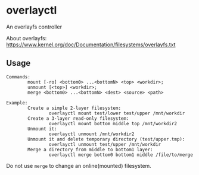 # overlayctl

An overlayfs controller

About overlayfs: https://www.kernel.org/doc/Documentation/filesystems/overlayfs.txt

## Usage

```
Commands:
        mount [-ro] <bottom0> ...<bottomN> <top> <workdir>;
        unmount [<top>] <workdir>;
        merge <bottom0> ...<bottomN> <dest> <source> <path>

Example:
        Create a simple 2-layer filesystem:
                overlayctl mount test/lower test/upper /mnt/workdir
        Create a 3-layer read-only filesystem:
                overlayctl mount bottom middle top /mnt/workdir2
        Unmount it:
                overlayctl unmount /mnt/workdir2
        Unmount it and delete temporary directory (test/upper.tmp):
                overlayctl unmount test/upper /mnt/workdir
        Merge a directory from middle to bottom1 layer:
                overlayctl merge bottom0 bottom1 middle /file/to/merge
```

Do not use `merge` to change an online(mounted) filesystem.

